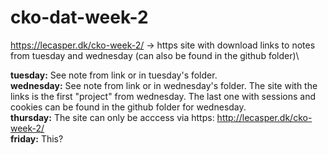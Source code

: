 # cko-dat-week-2

https://lecasper.dk/cko-week-2/ -> https site with download links to notes from tuesday and wednesday (can also be found in the github folder)\

**tuesday:** See note from link or in tuesday's folder. \
**wednesday:** See note from link or in wednesday's folder. The site with the links is the first "project" from wednesday. The last one with    sessions and cookies can be found in the github folder for wednesday. \
**thursday:** The site can only be acccess via https: http://lecasper.dk/cko-week-2/ \
**friday:** This?
